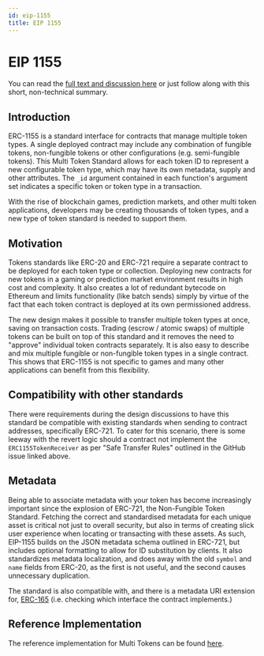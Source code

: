```yaml
---
id: eip-1155
title: EIP 1155
---
```


# EIP 1155

You can read the [full text and discussion here](https://github.com/ethereum/EIPs/issues/1155) or just follow along with this short, non-technical summary.

## Introduction

ERC-1155 is a standard interface for contracts that manage multiple token types. A single deployed contract may include any combination of fungible tokens, non-fungible tokens or other configurations (e.g. semi-fungible tokens). This  Multi Token Standard allows for each token ID to represent a new configurable token type, which may have its own metadata, supply and other attributes. The `_id` argument contained in each function's argument set indicates a specific token or token type in a transaction.

With the rise of blockchain games, prediction markets, and other multi token applications, developers may be creating thousands of token types, and a new type of token standard is needed to support them.

## Motivation

Tokens standards like ERC-20 and ERC-721 require a separate contract to be deployed for each token type or collection. Deploying new contracts for new tokens in a gaming or prediction market environment results in high cost and complexity. It also creates a lot of redundant bytecode on Ethereum and limits functionality (like batch sends) simply by virtue of the fact that each token contract is deployed at its own permissioned address.

The new design makes it possible to transfer multiple token types at once, saving on transaction costs. Trading (escrow / atomic swaps) of multiple tokens can be built on top of this standard and it removes the need to "approve" individual token contracts separately. It is also easy to describe and mix multiple fungible or non-fungible token types in a single contract. This shows that ERC-1155 is not specific to games and many other applications can benefit from this flexibility.

## Compatibility with other standards

There were requirements during the design discussions to have this standard be compatible with existing standards when sending to contract addresses, specifically ERC-721. To cater for this scenario, there is some leeway with the revert logic should a contract not implement the `ERC1155TokenReceiver` as per "Safe Transfer Rules" outlined in the GitHub issue linked above.

## Metadata

Being able to associate metadata with your token has become increasingly important since the explosion of ERC-721, the Non-Fungible Token Standard. Fetching the correct and standardised metadata for each unique asset is critical not just to overall security, but also in terms of creating slick user experience when locating or transacting with these assets. As such, EIP-1155 builds on the JSON metadata schema outlined in ERC-721, but includes optional formatting to allow for ID substitution by clients. It also standardizes metadata localization, and does away with the old `symbol` and `name` fields from ERC-20, as the first is not useful, and the second causes unnecessary duplication.

The standard is also compatible with, and there is a metadata URI extension for, [ERC-165](https://github.com/ethereum/EIPs/blob/master/EIPS/eip-165.md) (i.e. checking which interface the contract implements.)

## Reference Implementation 

The reference implementation for Multi Tokens can be found [here](https://github.com/horizon-games/multi-token-standard).
